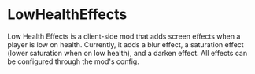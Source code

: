 # LowHealthEffects
Low Health Effects is a client-side mod that adds screen effects when a player is low on health.
Currently, it adds a blur effect, a saturation effect (lower saturation when on low health), and a darken effect.
All effects can be configured through the mod's config.
